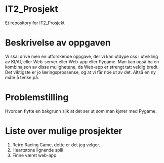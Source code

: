 # IT2_Prosjekt
Et repository for IT2_Prosjekt

# Beskrivelse av oppgaven
Vi skal drive men en utforskende oppgave, der vi kan utdype oss i utvikling av KI/AI, eller Web-server eller Web-app eller Pygame. Man kan også ha en kombinajson av disse mulighetene, da Web-app er strengt tatt veldig bredt.
Det viktigste er jo læringsprossense, og at vi får noe ut av det. Altså en ny måte å tenke på.

# Problemstilling
Hvordan flytte en bakgrunn slik at det ser ut som man kjører med Pygame.

# Liste over mulige prosjekter
1. Retro Racing Game, dette er det jeg velger.
2. Heartstone lignende spill
3. Finne været web-app






